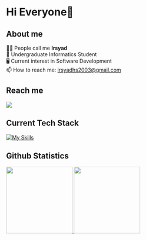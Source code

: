 <!-- **irsyadhsn/irsyadhsn** is a ✨ _special_ ✨ repository because its `README.md` (this file) appears on your GitHub profile. -->
# Hi Everyone👋 

## About me 
🙋‍♂️  People call me **Irsyad** <br> 
🔭  Undergraduate Informatics Student <br> 
🖥️  Current interest in Software Development <br> 
📫  How to reach me: irsyadhs2003@gmail.com <br> 

## Reach me
 <a href="https://www.linkedin.com/in/mirsyadhsn/">
    <img src="https://skillicons.dev/icons?i=linkedin" />
  </a>
<!--
  - <a href="https://www.linkedin.com/in/muhammad-irsyad-hasanuddin-9749a9214/">linkedIn</a>
  - irsyadhs2003@gmail.com
-->

## Current Tech Stack
[![My Skills](https://skillicons.dev/icons?i=javascript,typescript,golang,kotlin,python,c,cpp,mysql,react,nodejs,express,postman,git,github,vscode,androidstudio&perline=8)](https://skillicons.dev)

## Github Statistics
<p align="left">
<a href="https://github.com/irsyadhsn">
   <img height="180em" src="https://github-readme-stats.vercel.app/api?username=irsyadhsn&show_icons=true&theme=tokyonight&hide_border=true&rank_icon=github&count_private=true&include_all_commits=true"/>
   <img height="180em" src="https://github-readme-stats.vercel.app/api/top-langs/?username=irsyadhsn&layout=compact&theme=tokyonight&hide_border=true&text_bold=true"/>
</a>
</p>
